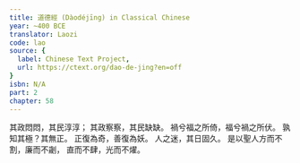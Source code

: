 ```yaml
---
title: 道德經 (Dàodéjīng) in Classical Chinese
year: ~400 BCE
translator: Laozi
code: lao
source: {
  label: Chinese Text Project,
  url: https://ctext.org/dao-de-jing?en=off
}
isbn: N/A
part: 2
chapter: 58
---
```

其政悶悶，其民淳淳；
其政察察，其民缺缺。
禍兮福之所倚，福兮禍之所伏。
孰知其極？其無正。
正復為奇，善復為妖。
人之迷，其日固久。
是以聖人方而不割，廉而不劌，
直而不肆，光而不燿。